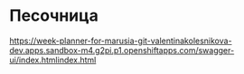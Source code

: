 # Песочница
https://week-planner-for-marusia-git-valentinakolesnikova-dev.apps.sandbox-m4.g2pi.p1.openshiftapps.com/swagger-ui/index.htmlindex.html

